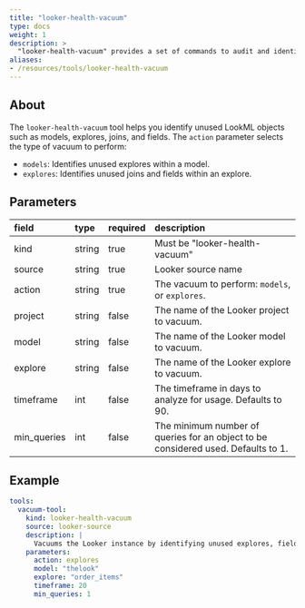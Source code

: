```yaml
---
title: "looker-health-vacuum"
type: docs
weight: 1
description: >
  "looker-health-vacuum" provides a set of commands to audit and identify unused LookML objects in a Looker instance.
aliases:
- /resources/tools/looker-health-vacuum
---
```


## About

The `looker-health-vacuum` tool helps you identify unused LookML objects such as models, explores, joins, and fields. The `action` parameter selects the type of vacuum to perform:

- `models`: Identifies unused explores within a model.
- `explores`: Identifies unused joins and fields within an explore.

## Parameters

| **field** | **type** | **required** | **description** |
| :--- | :--- | :--- | :--- |
| kind | string | true | Must be "looker-health-vacuum" |
| source | string | true | Looker source name |
| action | string | true | The vacuum to perform: `models`, or `explores`. |
| project | string | false | The name of the Looker project to vacuum. |
| model | string | false | The name of the Looker model to vacuum. |
| explore | string | false | The name of the Looker explore to vacuum. |
| timeframe | int | false | The timeframe in days to analyze for usage. Defaults to 90. |
| min_queries | int | false | The minimum number of queries for an object to be considered used. Defaults to 1. |

## Example

```yaml
tools:
  vacuum-tool:
    kind: looker-health-vacuum
    source: looker-source
    description: |
      Vacuums the Looker instance by identifying unused explores, fields, and joins.
    parameters:
      action: explores
      model: "thelook"
      explore: "order_items"
      timeframe: 20
      min_queries: 1
```
